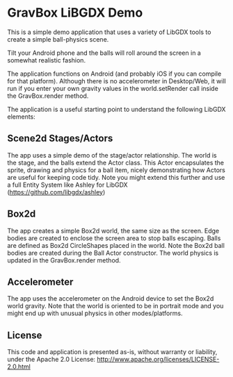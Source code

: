GravBox LiBGDX Demo 
============
This is a simple demo application that uses a variety of LibGDX tools to create a simple ball-physics scene.

Tilt your Android phone and the balls will roll around the screen in a somewhat realistic fashion.

The application functions on Android (and probably iOS if you can compile for that platform). Although there is no accelerometer in Desktop/Web, it will run if you enter your own gravity values in the world.setRender call inside the GravBox.render method.

The application is a useful starting point to understand the following LibGDX elements:

Scene2d Stages/Actors
---------------------
The app uses a simple demo of the stage/actor relationship. The world is the stage, and the balls extend the Actor class. This Actor encapsulates the sprite, drawing and physics for a ball item, nicely demonstrating how Actors are useful for keeping code tidy. Note you might extend this further and use a full Entity System like Ashley for LibGDX (https://github.com/libgdx/ashley)

Box2d
-----
The app creates a simple Box2d world, the same size as the screen. Edge bodies are created to enclose the screen area to stop balls escaping. Balls are defined as Box2d CircleShapes placed in the world. Note the Box2d ball bodies are created during the Ball Actor constructor. 
The world physics is updated in the GravBox.render method.

Accelerometer
-------------
The app uses the accelerometer on the Android device to set the Box2d world gravity. Note that the world is oriented to be in portrait mode and you might end up with unusual physics in other modes/platforms.

License
-------
This code and application is presented as-is, without warranty or liability, under the Apache 2.0 License: http://www.apache.org/licenses/LICENSE-2.0.html
